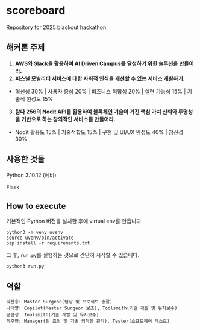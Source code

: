 # scoreboard

Repository for 2025 blackout hackathon

## 해커톤 주제

1. __AWS와 Slack을 활용하여 AI Driven Campus를 달성하기 위한 솔루션을 만들어라.__
2. __퍼스널 모빌리티 서비스에 대한 사회적 인식을 개선할 수 있는 서비스 개발하기.__
- 혁신성 30% | 사용자 중심 20% | 비즈니스 적합성 20% | 실현 가능성 15% | 기술적 완성도 15%
3. __람다 256의 Nodit API를 활용하여 블록체인 기술이 가진 핵심 가치 신뢰와 투명성을 기반으로 하는 창의적인 서비스를 만들어라.__
- Nodit 활용도 15% | 기술적합도 15% | 구현 및 UI/UX 완성도 40% | 참신성 30%

## 사용한 것들
Python 3.10.12 (예비)

Flask

## How to execute
기본적인 Python 버전을 설치한 후에 virtual env를 만듭니다.
```
python3 -m venv uvenv
source uvenv/bin/activate
pip install -r requirements.txt
```

그 후, ``run.py``를 실행하는 것으로 간단히 시작할 수 있습니다.
```
python3 run.py
```

## 역할
```
박찬웅: Master Surgeon(팀장 및 프로젝트 총괄)
나태양: Copilot(Master Surgeon 보조), Toolsmith(기술 개발 및 유지보수)
공현성: Toolsmith(기술 개발 및 유지보수)
최주연: Manager(팀 조정 및 기술 외적인 괸리), Tester(소프트웨어 테스트)
```
